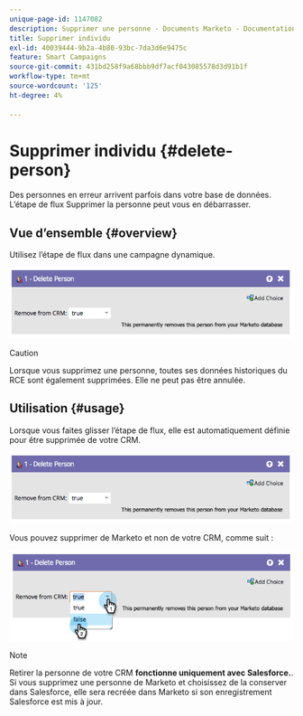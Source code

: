 ```yaml
---
unique-page-id: 1147082
description: Supprimer une personne - Documents Marketo - Documentation du produit
title: Supprimer individu
exl-id: 40039444-9b2a-4b80-93bc-7da3d6e9475c
feature: Smart Campaigns
source-git-commit: 431bd258f9a68bbb9df7acf043085578d3d91b1f
workflow-type: tm+mt
source-wordcount: '125'
ht-degree: 4%

---
```


# Supprimer individu {#delete-person}

Des personnes en erreur arrivent parfois dans votre base de données. L’étape de flux Supprimer la personne peut vous en débarrasser.

## Vue d’ensemble {#overview}

Utilisez l’étape de flux dans une campagne dynamique.

![](assets/one-4.png)

>[!CAUTION]
>
>Lorsque vous supprimez une personne, toutes ses données historiques du RCE sont également supprimées. Elle ne peut pas être annulée.

## Utilisation {#usage}

Lorsque vous faites glisser l’étape de flux, elle est automatiquement définie pour être supprimée de votre CRM.

![](assets/two-4.png)

Vous pouvez supprimer de Marketo et non de votre CRM, comme suit :

![](assets/three-3.png)

>[!NOTE]
>
>Retirer la personne de votre CRM **fonctionne uniquement avec Salesforce.**. Si vous supprimez une personne de Marketo et choisissez de la conserver dans Salesforce, elle sera recréée dans Marketo si son enregistrement Salesforce est mis à jour.
